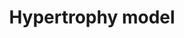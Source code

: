 ---
annotations:
- id: DOID:114
  parent: null
  type: Disease Ontology
  value: heart disease
- id: PW:0000296
  parent: disease pathway
  type: Pathway Ontology
  value: hypertrophic cardiomyopathy pathway
authors:
- MaintBot
- Mkutmon
- Jmelius
- Eweitz
description: ''
last-edited: 2021-05-21
organisms:
- Bos taurus
redirect_from:
- /index.php/Pathway:WP982
- /instance/WP982
revision: null
schema-jsonld:
- '@context': https://schema.org/
  '@id': https://wikipathways.github.io/pathways/WP982.html
  '@type': Dataset
  creator:
    '@type': Organization
    name: WikiPathways
  description: ''
  keywords:
  - '?'
  - ADAM10
  - ANKRD1
  - ATF3
  - CYR61
  - DUSP14
  - EIF4E
  - EIF4EBP1
  - HBEGF
  - IFNG
  - IFRD1
  - IL18
  - IL1A
  - IL1R1
  - JUND
  - MINOR
  - MSTN
  - MYOG
  - NR4A3
  - VEGFA
  - WDR1
  - ZEB1
  license: CC0
  name: Hypertrophy model
seo: CreativeWork
title: Hypertrophy model
wpid: WP982
---